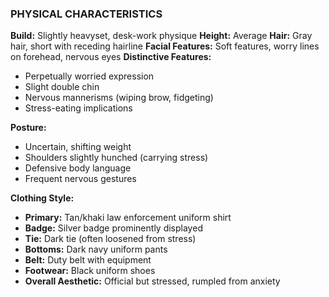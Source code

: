 ### PHYSICAL CHARACTERISTICS

**Build:** Slightly heavyset, desk-work physique
**Height:** Average
**Hair:** Gray hair, short with receding hairline
**Facial Features:** Soft features, worry lines on forehead, nervous eyes
**Distinctive Features:**
- Perpetually worried expression
- Slight double chin
- Nervous mannerisms (wiping brow, fidgeting)
- Stress-eating implications

**Posture:**
- Uncertain, shifting weight
- Shoulders slightly hunched (carrying stress)
- Defensive body language
- Frequent nervous gestures

**Clothing Style:**
- **Primary:** Tan/khaki law enforcement uniform shirt
- **Badge:** Silver badge prominently displayed
- **Tie:** Dark tie (often loosened from stress)
- **Bottoms:** Dark navy uniform pants
- **Belt:** Duty belt with equipment
- **Footwear:** Black uniform shoes
- **Overall Aesthetic:** Official but stressed, rumpled from anxiety
